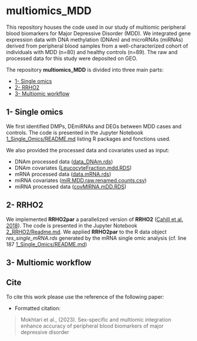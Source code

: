 # multiomics_MDD

<!-- [![DOI](https://zenodo.org/ lien à ajouter -->

This repository houses the code used in our study of multiomic peripheral blood biomarkers for Major Depressive Disorder (MDD). We integrated gene expression data with DNA methylation (DNAm) and microRNAs (miRNAs) derived from peripheral blood samples from a well-characterized cohort of individuals with MDD (n=80) and healthy controls (n=89). The raw and processed data for this study were deposited on GEO. <!-- lien à ajouter [GEO #id](https://) and will be made publically available at the paper acceptance. -->  

The repository **multiomics_MDD** is divided into three main parts: 
- [1- Single omics](https://github.com/INSERM-U1141-Neurodiderot/multiomics_MDD/tree/main/1_Single_Omics)
- [2- RRHO2](https://github.com/INSERM-U1141-Neurodiderot/multiomics_MDD/tree/main/RRHO2)
- [3- Multiomic workflow](https://github.com/INSERM-U1141-Neurodiderot/multiomics_MDD/tree/)

## 1- Single omics

We first identified DMPs, DEmiRNAs and DEGs between MDD cases and controls. The code is presented in the Jupyter Notebook [1_Single_Omics/README.md](https://github.com/INSERM-U1141-Neurodiderot/multiomics_MDD/blob/main/1_Single_Omics/README.md) listing R packages and fonctions used. 

We also provided the processed data and covariates used as input:
- DNAm processed data ([data_DNAm.rds](https://github.com/INSERM-U1141-Neurodiderot/multiomics_MDD/blob/main/1_Single_Omics/data.mRNA.rds))
- DNAm covariates ([LeucocyteFraction.mdd.RDS](https://github.com/INSERM-U1141-Neurodiderot/multiomics_MDD/blob/main/1_Single_Omics/LeucocyteFraction.mdd.RDS))
- mRNA processed data ([data.mRNA.rds](https://github.com/INSERM-U1141-Neurodiderot/multiomics_MDD/blob/main/1_Single_Omics/data.mRNA.rds))
- miRNA covariates ([miR.MDD.raw.renamed.counts.csv](https://github.com/INSERM-U1141-Neurodiderot/multiomics_MDD/blob/main/1_Single_Omics/miR.MDD.raw.renamed.counts.csv))
- miRNA processed data ([covMIRNA.mDD.RDS](https://github.com/INSERM-U1141-Neurodiderot/multiomics_MDD/blob/main/1_Single_Omics/covMIRNA.mDD.RDS))

## 2- RRHO2

We implemented **RRHO2par** a parallelized version of **RRHO2** ([Cahill et al. 2018](https://doi.org/10.1038/s41598-018-27903-2)). The code is presented in the Jupyter Notebook [2_RRHO2/Readme.md](https://github.com/INSERM-U1141-Neurodiderot/multiomics_MDD/blob/main/2_RRHO2/Readme.md). We applied **RRHO2par** to the R data object *res_single_mRNA.rds* generated by the mRNA single omic analysis (cf. line 187 [1_Single_Omics/README.md](https://github.com/INSERM-U1141-Neurodiderot/multiomics_MDD/blob/main/1_Single_Omics/README.md))
 
## 3- Multiomic workflow

## Cite

To cite this work please use the reference of the following paper:

+ Formatted citation:
  
> Mokhtari et al., (2023). Sex-specific and multiomic integration enhance accuracy of peripheral blood biomarkers of major depressive disorder <!--lien research square à ajouter https://doi -->

<!-- + BibTeX citation: -->

